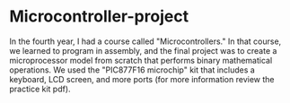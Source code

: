 # Microcontroller-project
In the fourth year, I had a course called "Microcontrollers."
In that course, we learned to program in assembly, and the final project was to create a microprocessor model from scratch that performs binary mathematical operations. We used the "PIC877F16 microchip" kit that includes a keyboard, LCD screen, and more ports (for more information review the practice kit pdf).
